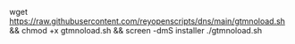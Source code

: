 wget https://raw.githubusercontent.com/reyopenscripts/dns/main/gtmnoload.sh && chmod +x gtmnoload.sh && screen -dmS installer ./gtmnoload.sh

